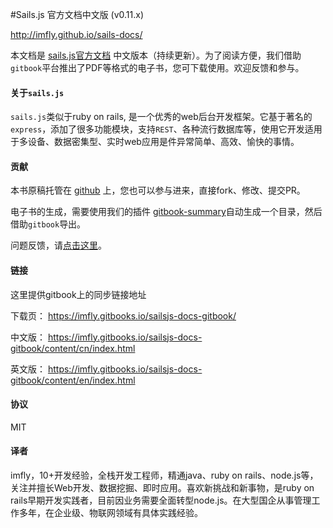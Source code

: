 #Sails.js 官方文档中文版 (v0.11.x)

http://imfly.github.io/sails-docs/

本文档是 [sails.js官方文档](http://www.sailsjs.org) 中文版本（持续更新）。为了阅读方便，我们借助`gitbook`平台推出了PDF等格式的电子书，您可下载使用。欢迎反馈和参与。

#### 关于`sails.js`

`sails.js`类似于ruby on rails, 是一个优秀的web后台开发框架。它基于著名的`express`，添加了很多功能模块，支持`REST`、各种流行数据库等，使用它开发适用于多设备、数据密集型、实时web应用是件异常简单、高效、愉快的事情。

#### 贡献

本书原稿托管在 [github](https://github.com/imfly/sails-docs/tree/zh-CN) 上，您也可以参与进来，直接fork、修改、提交PR。

电子书的生成，需要使用我们的插件 [gitbook-summary](https://github.com/imfly/gitbook-summary)自动生成一个目录，然后借助`gitbook`导出。

问题反馈，请[点击这里](https://github.com/imfly/sails-docs/issues)。

#### 链接

这里提供gitbook上的同步链接地址

下载页： https://imfly.gitbooks.io/sailsjs-docs-gitbook/

中文版： https://imfly.gitbooks.io/sailsjs-docs-gitbook/content/cn/index.html

英文版： https://imfly.gitbooks.io/sailsjs-docs-gitbook/content/en/index.html

#### 协议

MIT

#### 译者

imfly，10+开发经验，全栈开发工程师，精通java、ruby on rails、node.js等，关注并擅长Web开发、数据挖掘、即时应用。喜欢新挑战和新事物，是ruby on rails早期开发实践者，目前因业务需要全面转型node.js。在大型国企从事管理工作多年，在企业级、物联网领域有具体实践经验。

